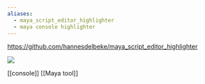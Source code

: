 ```yaml
---
aliases:
  - maya_script_editor_highlighter
  - maya console highlighter
---
```

https://github.com/hannesdelbeke/maya_script_editor_highlighter

![](https://github.com/hannesdelbeke/maya_script_editor_highlighter/assets/3758308/4f15a866-1d87-45a5-9cf6-e779a4bf17ee)

[[console]]
[[Maya tool]]